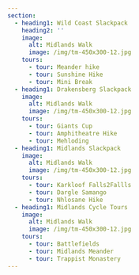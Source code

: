 ```yaml
---
section:
  - heading1: Wild Coast Slackpack
    heading2: ''
    image:
      alt: Midlands Walk
      image: /img/tm-450x300-12.jpg
    tours:
      - tour: Meander hike
      - tour: Sunshine Hike
      - tour: Mini Break
  - heading1: Drakensberg Slackpack
    image:
      alt: Midlands Walk
      image: /img/tm-450x300-12.jpg
    tours:
      - tour: Giants Cup
      - tour: Amphitheatre Hike
      - tour: Mehloding
  - heading1: Midlands Slackpack
    image:
      alt: Midlands Walk
      image: /img/tm-450x300-12.jpg
    tours:
      - tour: Karkloof Falls2Fallls
      - tour: Dargle Samango
      - tour: Nhlosane Hike
  - heading1: Midlands Cycle Tours
    image:
      alt: Midlands Walk
      image: /img/tm-450x300-12.jpg
    tours:
      - tour: Battlefields
      - tour: Midlands Meander
      - tour: Trappist Monastery
---
```


